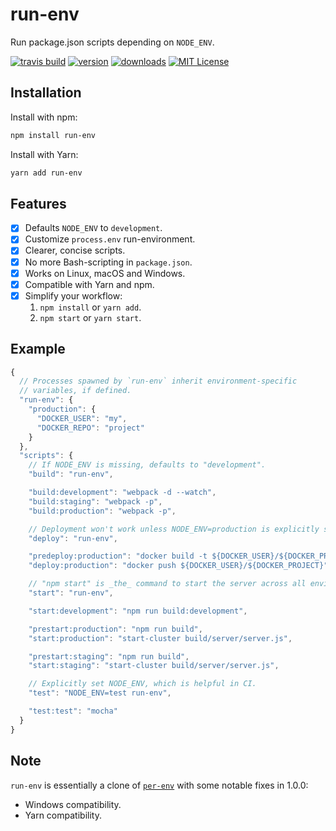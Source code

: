 # run-env

Run package.json scripts depending on `NODE_ENV`.

[![travis build](https://img.shields.io/travis/shian15810/run-env.svg)](https://travis-ci.org/shian15810/run-env)
[![version](https://img.shields.io/npm/v/run-env.svg)](http://npm.im/run-env)
[![downloads](https://img.shields.io/npm/dm/run-env.svg)](http://npm-stat.com/charts.html?package=run-env)
[![MIT License](https://img.shields.io/npm/l/run-env.svg)](http://opensource.org/licenses/MIT)

## Installation

Install with npm:

```sh
npm install run-env
```

Install with Yarn:

```sh
yarn add run-env
```

## Features

- [x] Defaults `NODE_ENV` to `development`.
- [x] Customize `process.env` run-environment.
- [x] Clearer, concise scripts.
- [x] No more Bash-scripting in `package.json`.
- [x] Works on Linux, macOS and Windows.
- [x] Compatible with Yarn and npm.
- [x] Simplify your workflow:
  1. `npm install` or `yarn add`.
  2. `npm start` or `yarn start`.

## Example

```js
{
  // Processes spawned by `run-env` inherit environment-specific
  // variables, if defined.
  "run-env": {
    "production": {
      "DOCKER_USER": "my",
      "DOCKER_REPO": "project"
    }
  },
  "scripts": {
    // If NODE_ENV is missing, defaults to "development".
    "build": "run-env",

    "build:development": "webpack -d --watch",
    "build:staging": "webpack -p",
    "build:production": "webpack -p",

    // Deployment won't work unless NODE_ENV=production is explicitly set.
    "deploy": "run-env",

    "predeploy:production": "docker build -t ${DOCKER_USER}/${DOCKER_PROJECT} .",
    "deploy:production": "docker push ${DOCKER_USER}/${DOCKER_PROJECT}",

    // "npm start" is _the_ command to start the server across all environments.
    "start": "run-env",

    "start:development": "npm run build:development",

    "prestart:production": "npm run build",
    "start:production": "start-cluster build/server/server.js",

    "prestart:staging": "npm run build",
    "start:staging": "start-cluster build/server/server.js",

    // Explicitly set NODE_ENV, which is helpful in CI.
    "test": "NODE_ENV=test run-env",

    "test:test": "mocha"
  }
}
```

## Note

`run-env` is essentially a clone of [`per-env`](https://www.npmjs.com/package/per-env) with some notable fixes in 1.0.0:

- Windows compatibility.
- Yarn compatibility.
